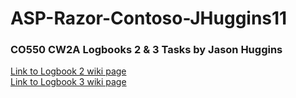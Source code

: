# ASP-Razor-Contoso-JHuggins11
### CO550 CW2A Logbooks 2 & 3 Tasks by Jason Huggins
[Link to Logbook 2 wiki page](https://github.com/BNU-550/ASP-Razor-CurrencyConverter-JHuggins11/wiki/Logbook-2)<br>
[Link to Logbook 3 wiki page](https://github.com/BNU-550/ASP-Razor-CurrencyConverter-JHuggins11/wiki/Logbook-3)
